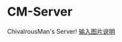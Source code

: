 # CM-Server
ChivalrousMan's Server!
[输入图片说明](https://gitee.com/uploads/images/2018/0316/150208_cd21b3c7_1296205.gif "捕获.GIF")